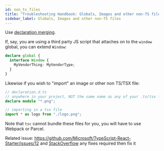 ```yaml
---
id: non_ts_files
title: "Troubleshooting Handbook: Globals, Images and other non-TS files"
sidebar_label: Globals, Images and other non-TS files
---
```


Use [declaration merging](https://www.typescriptlang.org/docs/handbook/declaration-merging.html).

If, say, you are using a third party JS script that attaches on to the `window` global, you can extend `Window`:

```ts
declare global {
  interface Window {
    MyVendorThing: MyVendorType;
  }
}
```

Likewise if you wish to "import" an image or other non TS/TSX file:

```ts
// declaration.d.ts
// anywhere in your project, NOT the same name as any of your .ts/tsx files
declare module "*.png";

// importing in a tsx file
import * as logo from "./logo.png";
```

Note that `tsc` cannot bundle these files for you, you will have to use Webpack or Parcel.

Related issue: https://github.com/Microsoft/TypeScript-React-Starter/issues/12 and [StackOverflow](https://stackoverflow.com/a/49715468/4216035)
 any fixes required then fix it
